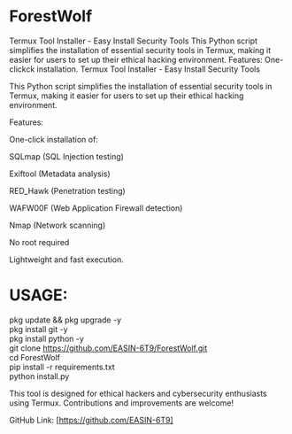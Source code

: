 # ForestWolf
Termux Tool Installer - Easy Install Security Tools  This Python script simplifies the installation of essential security tools in Termux, making it easier for users to set up their ethical hacking environment.  Features:  One-clickck installation.
Termux Tool Installer - Easy Install Security Tools

This Python script simplifies the installation of essential security tools in Termux, making it easier for users to set up their ethical hacking environment.

Features:

One-click installation of:

SQLmap (SQL Injection testing)

Exiftool (Metadata analysis)

RED_Hawk (Penetration testing)

WAFW00F (Web Application Firewall detection)

Nmap (Network scanning)


No root required

Lightweight and fast execution.

# USAGE:
pkg update && pkg upgrade -y <br>
pkg install git -y <br>
pkg install python -y <br>
git clone https://github.com/EASIN-6T9/ForestWolf.git <br>
cd ForestWolf <br>
pip install -r requirements.txt <br>
python install.py <br>

This tool is designed for ethical hackers and cybersecurity enthusiasts using Termux. Contributions and improvements are welcome!

GitHub Link: [https://github.com/EASIN-6T9]

